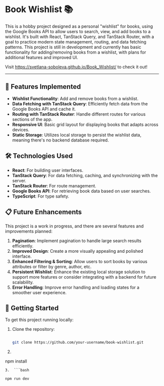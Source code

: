 # Book Wishlist 📚

This is a hobby project designed as a personal "wishlist" for books, using the Google Books API to allow users to search, view, and add books to a wishlist. It's built with React, TanStack Query, and TanStack Router, with a goal to practice modern state management, routing, and data fetching patterns. This project is still in development and currently has basic functionality for adding/removing books from a wishlist, with plans for additional features and improved UI.


Visit  https://svetlana-soboleva.github.io/Book_Wishlist/ to check it out!

---

## 🚀 Features Implemented

- **Wishlist Functionality**: Add and remove books from a wishlist.
- **Data Fetching with TanStack Query**: Efficiently fetch data from the Google Books API and cache it.
- **Routing with TanStack Router**: Handle different routes for various sections of the app.
- **Responsive UI**: Basic grid layout for displaying books that adapts across devices.
- **Static Storage**: Utilizes local storage to persist the wishlist data, meaning there's no backend database required.

## 🛠️ Technologies Used

- **React**: For building user interfaces.
- **TanStack Query**: For data fetching, caching, and synchronizing with the server.
- **TanStack Router**: For route management.
- **Google Books API**: For retrieving book data based on user searches.
- **TypeScript**: For type safety.

## 📋 Future Enhancements

This project is a work in progress, and there are several features and improvements planned:

1. **Pagination**: Implement pagination to handle large search results efficiently.
2. **Improved Design**: Create a more visually appealing and polished interface.
3. **Enhanced Filtering & Sorting**: Allow users to sort books by various attributes or filter by genre, author, etc.
4. **Persistent Wishlist**: Enhance the existing local storage solution to support more features or consider integrating with a backend for future scalability.
5. **Error Handling**: Improve error handling and loading states for a smoother user experience.

## 🚀 Getting Started

To get this project running locally:

1. Clone the repository:

   ```bash

   git clone https://github.com/your-username/book-wishlist.git

   ```

2. ```bash

   ```

npm install

````
3.  ```bash

npm run dev

````
